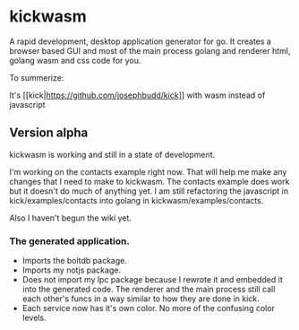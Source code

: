 # kickwasm

A rapid development, desktop application generator for go. It creates a browser based GUI and most of the main process golang and renderer html, golang wasm and css code for you.

To summerize:

It's [[kick|https://github.com/josephbudd/kick]] with wasm instead of javascript

## Version alpha

kickwasm is working and still in a state of development.

I'm working on the contacts example right now. That will help me make any changes that I need to make to kickwasm. The contacts example does work but it doesn't do much of anything yet. I am still refactoring the javascript in kick/examples/contacts into golang in kickwasm/examples/contacts.

Also I haven't begun the wiki yet.

### The generated application.

* Imports the boltdb package.
* Imports my notjs package.
* Does not import my lpc package because I rewrote it and embedded it into the generated code. The renderer and the main process still call each other's funcs in a way similar to how they are done in kick.
* Each service now has it's own color. No more of the confusing color levels.
